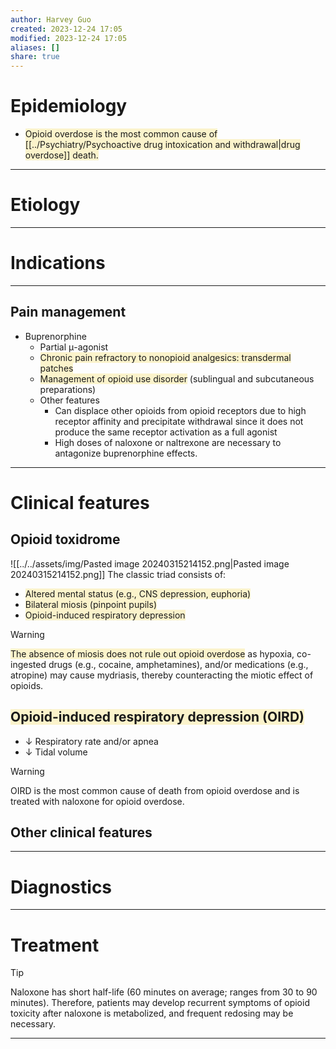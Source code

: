 ```yaml
---
author: Harvey Guo
created: 2023-12-24 17:05
modified: 2023-12-24 17:05
aliases: []
share: true
---
```

# Epidemiology
- <span style="background:rgba(240, 200, 0, 0.2)">Opioid overdose is the most common cause of [[../Psychiatry/Psychoactive drug intoxication and withdrawal|drug overdose]] death.</span>

---
# Etiology


---
# Indications
---
## Pain management
- Buprenorphine
	- Partial μ-agonist
	- <span style="background:rgba(240, 200, 0, 0.2)">Chronic pain refractory to nonopioid analgesics: transdermal patches</span>
	- <span style="background:rgba(240, 200, 0, 0.2)">Management of opioid use disorder</span> (sublingual and subcutaneous preparations)
	- Other features
		- Can displace other opioids from opioid receptors due to high receptor affinity and precipitate withdrawal since it does not produce the same receptor activation as a full agonist
		- High doses of naloxone or naltrexone are necessary to antagonize buprenorphine effects.


---
# Clinical features
## Opioid toxidrome
![[../../assets/img/Pasted image 20240315214152.png|Pasted image 20240315214152.png]]
The classic triad consists of:
- <span style="background:rgba(240, 200, 0, 0.2)">Altered mental status (e.g., CNS depression, euphoria)</span>
- <span style="background:rgba(240, 200, 0, 0.2)">Bilateral miosis (pinpoint pupils)</span>
- <span style="background:rgba(240, 200, 0, 0.2)">Opioid-induced respiratory depression</span>
>[!warning] 
><span style="background:rgba(240, 200, 0, 0.2)">The absence of miosis does not rule out opioid overdose</span> as hypoxia, co-ingested drugs (e.g., cocaine, amphetamines), and/or medications (e.g., atropine) may cause mydriasis, thereby counteracting the miotic effect of opioids.
## <span style="background:rgba(240, 200, 0, 0.2)">Opioid-induced respiratory depression (OIRD)</span>
- ↓ Respiratory rate and/or apnea
- ↓ Tidal volume
>[!warning] 
>OIRD is the most common cause of death from opioid overdose and is treated with naloxone for opioid overdose.
## Other clinical features


---
# Diagnostics


---
# Treatment
>[!tip] 
>Naloxone has short half-life (60 minutes on average; ranges from 30 to 90 minutes). Therefore, patients may develop recurrent symptoms of opioid toxicity after naloxone is metabolized, and frequent redosing may be necessary.

---
